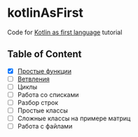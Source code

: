 # kotlinAsFirst

Code for [Kotlin as first language][1] tutorial

## Table of Content

 - [x] [Простые функции](src/lesson1)
 - [ ] [Ветвления](src/lesson2)
 - [ ] Циклы
 - [ ] Работа со списками
 - [ ] Разбор строк
 - [ ] Простые классы
 - [ ] Сложные классы на примере матриц
 - [ ] Работа с файлами

 [1]: https://github.com/Kotlin-Polytech/KotlinAsFirst
